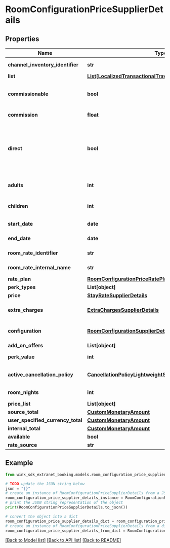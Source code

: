 # RoomConfigurationPriceSupplierDetails


## Properties

Name | Type | Description | Notes
------------ | ------------- | ------------- | -------------
**channel_inventory_identifier** | **str** | Sales channel inventory identifier | 
**list** | [**List[LocalizedTransactionalTravelInventorySupplierDetails]**](LocalizedTransactionalTravelInventorySupplierDetails.md) |  | [optional] 
**commissionable** | **bool** | Whether this package is commissionable based on the incoming sales channel. | 
**commission** | **float** | The commission percentage. | 
**direct** | **bool** | Indicates whether the blocking from sales channel is direct or not. If you are a travel agent doing your own acquiring, this flag has to be true to make a booking. | [default to False]
**adults** | **int** | The actual amount of adults as determined by the hotel&#39;s policy | 
**children** | **int** | The actual amount of children as determined by the hotel&#39;s policy | [optional] 
**start_date** | **date** | SimpleDateTimeItinerary startDate | 
**end_date** | **date** | SimpleDateTimeItinerary endDate | 
**room_rate_identifier** | **str** | Specified master rate identifier | 
**room_rate_internal_name** | **str** | Specified master rate internal name | 
**rate_plan** | [**RoomConfigurationPriceRatePlanSupplierDetails**](RoomConfigurationPriceRatePlanSupplierDetails.md) | Specified rate plan | 
**perk_types** | **List[object]** |  | [optional] 
**price** | [**StayRateSupplierDetails**](StayRateSupplierDetails.md) | Calculated price | 
**extra_charges** | [**ExtraChargesSupplierDetails**](ExtraChargesSupplierDetails.md) | Per rate plan level extra charges with localized prices | [optional] 
**configuration** | [**RoomConfigurationSupplierDetails**](RoomConfigurationSupplierDetails.md) | The selected room configuration that created this record | 
**add_on_offers** | **List[object]** |  | [optional] 
**perk_value** | **int** | The combined value of these perkTypes | [optional] 
**active_cancellation_policy** | [**CancellationPolicyLightweightSupplierDetails**](CancellationPolicyLightweightSupplierDetails.md) | The active / selected cancellation policy for this room configuration | 
**room_nights** | **int** | Number of nights the guests will be staying | 
**price_list** | **List[object]** |  | [optional] 
**source_total** | [**CustomMonetaryAmount**](CustomMonetaryAmount.md) |  | [optional] 
**user_specified_currency_total** | [**CustomMonetaryAmount**](CustomMonetaryAmount.md) |  | [optional] 
**internal_total** | [**CustomMonetaryAmount**](CustomMonetaryAmount.md) |  | [optional] 
**available** | **bool** |  | [optional] 
**rate_source** | **str** |  | [optional] 

## Example

```python
from wink_sdk_extranet_booking.models.room_configuration_price_supplier_details import RoomConfigurationPriceSupplierDetails

# TODO update the JSON string below
json = "{}"
# create an instance of RoomConfigurationPriceSupplierDetails from a JSON string
room_configuration_price_supplier_details_instance = RoomConfigurationPriceSupplierDetails.from_json(json)
# print the JSON string representation of the object
print(RoomConfigurationPriceSupplierDetails.to_json())

# convert the object into a dict
room_configuration_price_supplier_details_dict = room_configuration_price_supplier_details_instance.to_dict()
# create an instance of RoomConfigurationPriceSupplierDetails from a dict
room_configuration_price_supplier_details_from_dict = RoomConfigurationPriceSupplierDetails.from_dict(room_configuration_price_supplier_details_dict)
```
[[Back to Model list]](../README.md#documentation-for-models) [[Back to API list]](../README.md#documentation-for-api-endpoints) [[Back to README]](../README.md)


